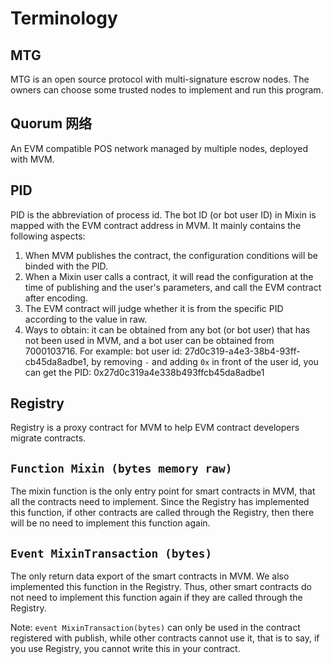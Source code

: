 # Terminology

## MTG

MTG is an open source protocol with multi-signature escrow nodes. The owners can choose some trusted nodes to implement and run this program. 

## Quorum 网络

An EVM compatible POS network managed by multiple nodes, deployed with MVM. 

## PID

PID is the abbreviation of process id. The bot ID (or bot user ID) in Mixin is mapped with the EVM contract address in MVM. It mainly contains the following aspects: 

1. When MVM publishes the contract, the configuration conditions will be binded with the PID. 
2. When a Mixin user calls a contract, it will read the configuration at the time of publishing and the user's parameters, and call the EVM contract after encoding.  
3. The EVM contract will judge whether it is from the specific PID according to the value in raw. 
4. Ways to obtain: it can be obtained from any bot (or bot user) that has not been used in MVM, and a bot user can be obtained from 7000103716. For example: bot user id: 27d0c319-a4e3-38b4-93ff-cb45da8adbe1, by removing `-` and adding `0x` in front of the user id, you can get the PID: 0x27d0c319a4e338b493ffcb45da8adbe1

## Registry

Registry is a proxy contract for MVM to help EVM contract developers migrate contracts. 

## `Function Mixin (bytes memory raw)`

The mixin function is the only entry point for smart contracts in MVM, that all the contracts need to implement. Since the Registry has implemented this function, if other contracts are called through the Registry, then there will be no need to implement this function again.  

## `Event MixinTransaction (bytes)`

The only return data export of the smart contracts in MVM. We also implemented this function in the Registry. Thus, other smart contracts do not need to implement this function again if they are called through the Registry. 

Note: `event MixinTransaction(bytes)` can only be used in the contract registered with publish, while other contracts cannot use it, that is to say, if you use Registry, you cannot write this in your contract. 

